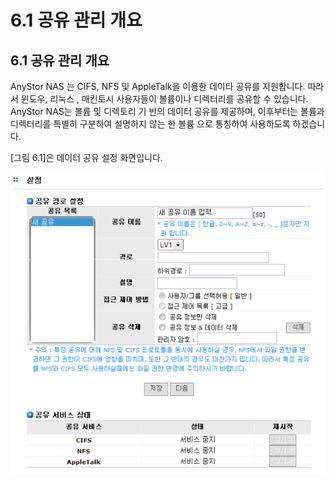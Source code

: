 # 6.1 공유 관리 개요

## 6.1 공유 관리 개요

AnyStor NAS 는 CIFS, NFS 및 AppleTalk을 이용한 데이타 공유를 지원합니다. 따라서 윈도우, 리눅스 , 매킨토시 사용자들이 볼륨이나 디렉터리를 공유할 수 있습니다. AnyStor NAS는 볼륨 및 디렉토리 기 반의 데이터 공유를 제공하며, 이후부터는 볼륨과 디렉터리를 특별히 구분하여 설명하지 않는 한 볼륨 으로 통칭하여 사용하도록 하겠습니다.

\[그림 6.1\]은 데이터 공유 설정 화면입니다.

![\[ &#xADF8;&#xB9BC; 6.1.1 AnyManager&#xC758; &#xACF5;&#xC720; &#xC124;&#xC815; \]](../.gitbook/assets/share%20%282%29.png)

